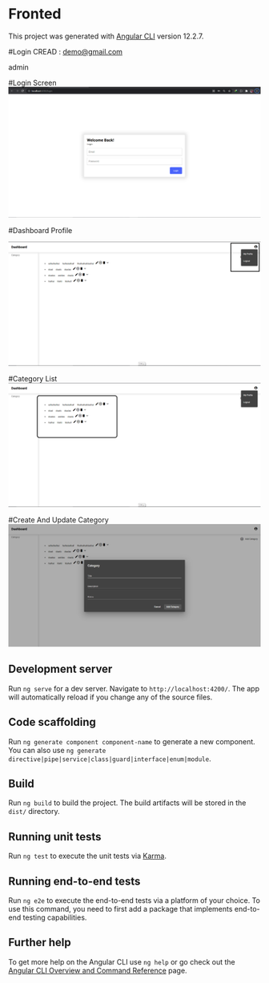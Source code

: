 # Fronted

This project was generated with [Angular CLI](https://github.com/angular/angular-cli) version 12.2.7.


#Login CREAD : 
demo@gmail.com

admin

#Login Screen 
![img_1.png](img_1.png)

#Dashboard Profile

![img_2.png](img_2.png)

#Category List
![img_3.png](img_3.png)

#Create And Update Category
![img_4.png](img_4.png)

## Development server

Run `ng serve` for a dev server. Navigate to `http://localhost:4200/`. The app will automatically reload if you change any of the source files.
## Code scaffolding

Run `ng generate component component-name` to generate a new component. You can also use `ng generate directive|pipe|service|class|guard|interface|enum|module`.

## Build

Run `ng build` to build the project. The build artifacts will be stored in the `dist/` directory.

## Running unit tests

Run `ng test` to execute the unit tests via [Karma](https://karma-runner.github.io).

## Running end-to-end tests

Run `ng e2e` to execute the end-to-end tests via a platform of your choice. To use this command, you need to first add a package that implements end-to-end testing capabilities.

## Further help

To get more help on the Angular CLI use `ng help` or go check out the [Angular CLI Overview and Command Reference](https://angular.io/cli) page.

